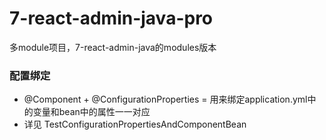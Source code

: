 # 7-react-admin-java-pro
多module项目，7-react-admin-java的modules版本


### 配置绑定
- @Component + @ConfigurationProperties = 用来绑定application.yml中的变量和bean中的属性一一对应
- 详见 TestConfigurationPropertiesAndComponentBean


